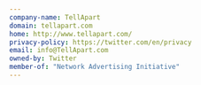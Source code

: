 ```yaml
---
company-name: TellApart
domain: tellapart.com
home: http://www.tellapart.com/
privacy-policy: https://twitter.com/en/privacy
email: info@TellApart.com
owned-by: Twitter
member-of: "Network Advertising Initiative"
---
```




